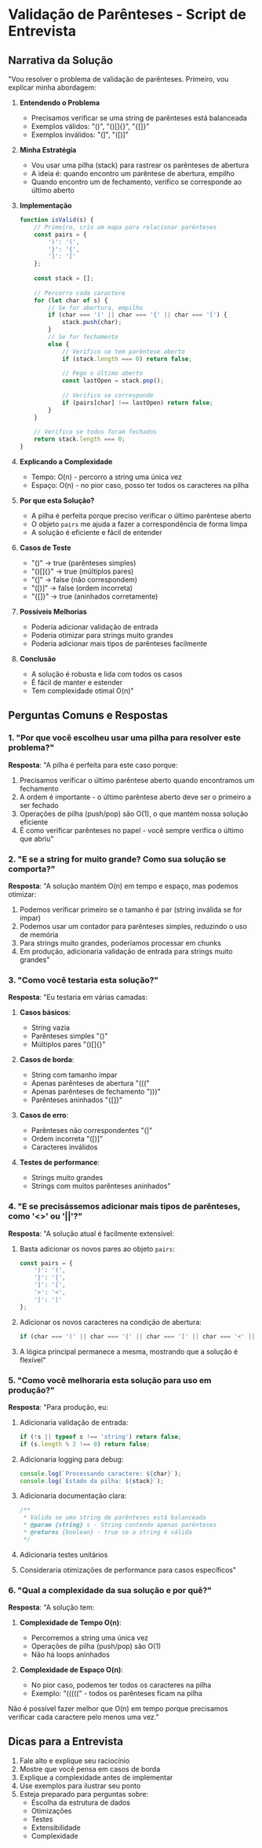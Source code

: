 # Validação de Parênteses - Script de Entrevista

## Narrativa da Solução

"Vou resolver o problema de validação de parênteses. Primeiro, vou explicar minha abordagem:

1. **Entendendo o Problema**
   - Precisamos verificar se uma string de parênteses está balanceada
   - Exemplos válidos: "()", "()[]{}", "{[]}"
   - Exemplos inválidos: "(]", "([)]"

2. **Minha Estratégia**
   - Vou usar uma pilha (stack) para rastrear os parênteses de abertura
   - A ideia é: quando encontro um parêntese de abertura, empilho
   - Quando encontro um de fechamento, verifico se corresponde ao último aberto

3. **Implementação**
   ```javascript
   function isValid(s) {
       // Primeiro, crio um mapa para relacionar parênteses
       const pairs = {
           ')': '(',
           '}': '{',
           ']': '['
       };
       
       const stack = [];
       
       // Percorro cada caractere
       for (let char of s) {
           // Se for abertura, empilho
           if (char === '(' || char === '{' || char === '[') {
               stack.push(char);
           } 
           // Se for fechamento
           else {
               // Verifico se tem parêntese aberto
               if (stack.length === 0) return false;
               
               // Pego o último aberto
               const lastOpen = stack.pop();
               
               // Verifico se corresponde
               if (pairs[char] !== lastOpen) return false;
           }
       }
       
       // Verifico se todos foram fechados
       return stack.length === 0;
   }
   ```

4. **Explicando a Complexidade**
   - Tempo: O(n) - percorro a string uma única vez
   - Espaço: O(n) - no pior caso, posso ter todos os caracteres na pilha

5. **Por que esta Solução?**
   - A pilha é perfeita porque preciso verificar o último parêntese aberto
   - O objeto `pairs` me ajuda a fazer a correspondência de forma limpa
   - A solução é eficiente e fácil de entender

6. **Casos de Teste**
   - "()" → true (parênteses simples)
   - "()[]{}" → true (múltiplos pares)
   - "(]" → false (não correspondem)
   - "([)]" → false (ordem incorreta)
   - "{[]}" → true (aninhados corretamente)

7. **Possíveis Melhorias**
   - Poderia adicionar validação de entrada
   - Poderia otimizar para strings muito grandes
   - Poderia adicionar mais tipos de parênteses facilmente

8. **Conclusão**
   - A solução é robusta e lida com todos os casos
   - É fácil de manter e estender
   - Tem complexidade otimal O(n)"

## Perguntas Comuns e Respostas

### 1. "Por que você escolheu usar uma pilha para resolver este problema?"

**Resposta**: "A pilha é perfeita para este caso porque:
1. Precisamos verificar o último parêntese aberto quando encontramos um fechamento
2. A ordem é importante - o último parêntese aberto deve ser o primeiro a ser fechado
3. Operações de pilha (push/pop) são O(1), o que mantém nossa solução eficiente
4. É como verificar parênteses no papel - você sempre verifica o último que abriu"

### 2. "E se a string for muito grande? Como sua solução se comporta?"

**Resposta**: "A solução mantém O(n) em tempo e espaço, mas podemos otimizar:
1. Podemos verificar primeiro se o tamanho é par (string inválida se for ímpar)
2. Podemos usar um contador para parênteses simples, reduzindo o uso de memória
3. Para strings muito grandes, poderíamos processar em chunks
4. Em produção, adicionaria validação de entrada para strings muito grandes"

### 3. "Como você testaria esta solução?"

**Resposta**: "Eu testaria em várias camadas:
1. **Casos básicos**:
   - String vazia
   - Parênteses simples "()"
   - Múltiplos pares "()[]{}"

2. **Casos de borda**:
   - String com tamanho ímpar
   - Apenas parênteses de abertura "((("
   - Apenas parênteses de fechamento ")))"
   - Parênteses aninhados "{[]}"

3. **Casos de erro**:
   - Parênteses não correspondentes "(]"
   - Ordem incorreta "([)]"
   - Caracteres inválidos

4. **Testes de performance**:
   - Strings muito grandes
   - Strings com muitos parênteses aninhados"

### 4. "E se precisássemos adicionar mais tipos de parênteses, como '<>' ou '||'?"

**Resposta**: "A solução atual é facilmente extensível:
1. Basta adicionar os novos pares ao objeto `pairs`:
   ```javascript
   const pairs = {
       ')': '(',
       '}': '{',
       ']': '[',
       '>': '<',
       '|': '|'
   };
   ```
2. Adicionar os novos caracteres na condição de abertura:
   ```javascript
   if (char === '(' || char === '{' || char === '[' || char === '<' || char === '|')
   ```
3. A lógica principal permanece a mesma, mostrando que a solução é flexível"

### 5. "Como você melhoraria esta solução para uso em produção?"

**Resposta**: "Para produção, eu:
1. Adicionaria validação de entrada:
   ```javascript
   if (!s || typeof s !== 'string') return false;
   if (s.length % 2 !== 0) return false;
   ```

2. Adicionaria logging para debug:
   ```javascript
   console.log(`Processando caractere: ${char}`);
   console.log(`Estado da pilha: ${stack}`);
   ```

3. Adicionaria documentação clara:
   ```javascript
   /**
    * Valida se uma string de parênteses está balanceada
    * @param {string} s - String contendo apenas parênteses
    * @returns {boolean} - true se a string é válida
    */
   ```

4. Adicionaria testes unitários
5. Consideraria otimizações de performance para casos específicos"

### 6. "Qual a complexidade da sua solução e por quê?"

**Resposta**: "A solução tem:
1. **Complexidade de Tempo O(n)**:
   - Percorremos a string uma única vez
   - Operações de pilha (push/pop) são O(1)
   - Não há loops aninhados

2. **Complexidade de Espaço O(n)**:
   - No pior caso, podemos ter todos os caracteres na pilha
   - Exemplo: "(((((" - todos os parênteses ficam na pilha

Não é possível fazer melhor que O(n) em tempo porque precisamos verificar cada caractere pelo menos uma vez."

## Dicas para a Entrevista
1. Fale alto e explique seu raciocínio
2. Mostre que você pensa em casos de borda
3. Explique a complexidade antes de implementar
4. Use exemplos para ilustrar seu ponto
5. Esteja preparado para perguntas sobre:
   - Escolha da estrutura de dados
   - Otimizações
   - Testes
   - Extensibilidade
   - Complexidade 